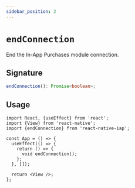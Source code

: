```yaml
---
sidebar_position: 2
---
```


# `endConnection`

End the In-App Purchases module connection.

## Signature

```ts
endConnection(): Promise<boolean>;
```

## Usage

```tsx
import React, {useEffect} from 'react';
import {View} from 'react-native';
import {endConnection} from 'react-native-iap';

const App = () => {
  useEffect(() => {
    return () => {
      void endConnection();
    };
  }, []);

  return <View />;
};
```
